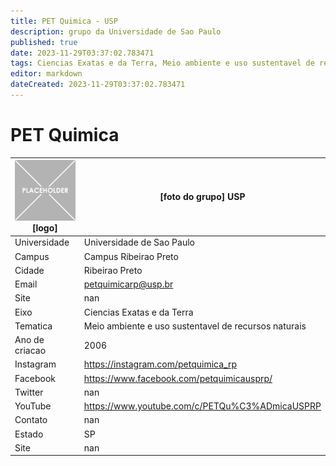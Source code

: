 ```yaml
---
title: PET Quimica - USP
description: grupo da Universidade de Sao Paulo
published: true
date: 2023-11-29T03:37:02.783471
tags: Ciencias Exatas e da Terra, Meio ambiente e uso sustentavel de recursos naturais
editor: markdown
dateCreated: 2023-11-29T03:37:02.783471
---
```


# PET Quimica


| ![placeholder.png](/placeholder.png) [logo] | [foto do grupo] USP         |
| ------------------------------------------- | ------------------------------------------------- |
| Universidade                                | Universidade de Sao Paulo      |
| Campus                                      | Campus Ribeirao Preto            |
| Cidade                                      | Ribeirao Preto             |
| Email                                       | petquimicarp@usp.br             |
| Site                                        | nan              |
| Eixo                                        | Ciencias Exatas e da Terra              |
| Tematica                                    | Meio ambiente e uso sustentavel de recursos naturais          |
| Ano de criacao                              | 2006        |
| Instagram                                   | https://instagram.com/petquimica_rp         |
| Facebook                                    | https://www.facebook.com/petquimicausprp/          |
| Twitter                                     | nan           |
| YouTube                                     | https://www.youtube.com/c/PETQu%C3%ADmicaUSPRP           |
| Contato                                     | nan         |
| Estado                                      |  SP            |
| Site                                        | nan |
